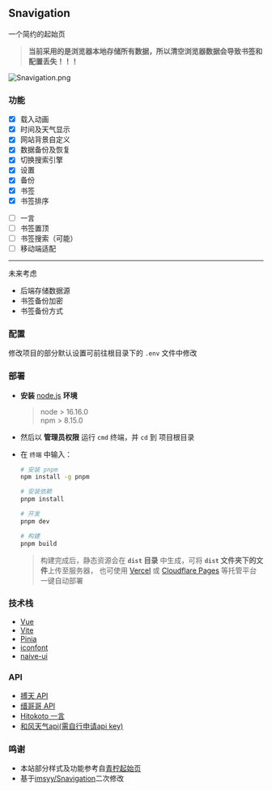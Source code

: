 <p>
<strong><h2>Snavigation</h2></strong>
一个简约的起始页
</p>

> **当前采用的是浏览器本地存储所有数据，所以清空浏览器数据会导致书签和配置丢失！！！**

![Snavigation.png](https://s2.loli.net/2022/07/15/FE6U2BJCynHDep8.jpg)


### 功能

- [x] 载入动画
- [x] 时间及天气显示
- [x] 网站背景自定义
- [x] 数据备份及恢复
- [x] 切换搜索引擎
- [x] 设置
- [x] 备份
- [x] 书签
- [x] 书签排序

* [ ] 一言
* [ ] 书签置顶
* [ ] 书签搜索（可能）
* [ ] 移动端适配

---
未来考虑
  - 后端存储数据源
  - 书签备份加密
  - 书签备份方式

### 配置

修改项目的部分默认设置可前往根目录下的 `.env` 文件中修改

### 部署

- **安装** [node.js](https://nodejs.org/zh-cn/) **环境**

  > node > 16.16.0  
  > npm > 8.15.0

- 然后以 **管理员权限** 运行 `cmd` 终端，并 `cd` 到 项目根目录
- 在 `终端` 中输入：

  ```bash
  # 安装 pnpm
  npm install -g pnpm

  # 安装依赖
  pnpm install

  # 开发
  pnpm dev

  # 构建
  pnpm build
  ```

  > 构建完成后，静态资源会在 **`dist` 目录** 中生成，可将 **`dist` 文件夹下的文件**上传至服务器，
  > 也可使用 [Vercel](https://vercel.com/) 或 [Cloudflare Pages](https://pages.cloudflare.com/) 等托管平台一键自动部署

### 技术栈

- [Vue](https://cn.vuejs.org/)
- [Vite](https://vitejs.cn/vite3-cn/)
- [Pinia](https://pinia.vuejs.org/zh/)
- [iconfont](https://www.iconfont.cn/)
- [naive-ui](https://www.naiveui.com/zh-CN/os-theme)

### API

- [搏天 API](https://api.btstu.cn/doc/sjbz.php)
- [缙哥哥 API](https://www.dujin.org/3618.html)
- [Hitokoto 一言](https://hitokoto.cn/)
- [和风天气api(需自行申请api key)](https://dev.qweather.com/docs/api/)

### 鸣谢


- 本站部分样式及功能参考自[青柠起始页](https://limestart.cn/)
- 基于[imsyy/Snavigation](https://github.com/imsyy/Snavigation)二次修改

